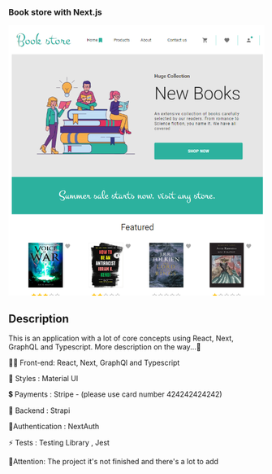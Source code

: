 ### Book store with Next.js 
![Screenshot](BookStore-Landing.png)


## Description

This is an application with a lot of core concepts using React, Next, GraphQL and Typescript. 
More description on the way...🤗

👨‍💻 Front-end: React, Next, GraphQl and Typescript

🌟 Styles : Material UI

💲 Payments : Stripe - (please use card number 424242424242)

🚩 Backend : Strapi

🔐Authentication : NextAuth

⚡ Tests : Testing Library , Jest

📢Attention: The project it's not finished and there's a lot to add
